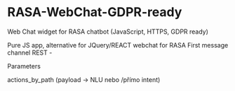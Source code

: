 # RASA-WebChat-GDPR-ready
Web Chat widget for RASA chatbot (JavaScript, HTTPS, GDPR ready)

Pure JS app, alternative for JQuery/REACT webchat for RASA
First message 
channel REST -

Parameters

actions_by_path (payload -> NLU nebo /přímo intent)
